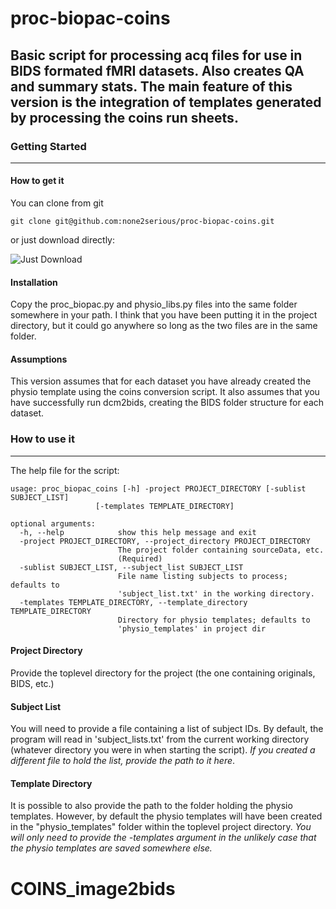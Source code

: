 # proc-biopac-coins
Basic script for processing acq files for use in BIDS formated fMRI datasets.
Also creates QA and summary stats. The main feature of this version is the integration of templates generated by processing the coins run sheets. 
---
### Getting Started
---
#### How to get it

You can clone from git
```
git clone git@github.com:none2serious/proc-biopac-coins.git
```
or just download directly:

![Just Download](https://github.com/none2serious/proc-biopac-coins/blob/master/download.png)

#### Installation
Copy the proc_biopac.py and physio_libs.py files into the same folder somewhere in your path. I think that you have been putting it in the project directory, but it could go anywhere so long as the two files are in the same folder.

#### Assumptions
This version assumes that for each dataset you have already created the physio template using the coins conversion script. It also assumes that you have successfully run dcm2bids, creating the BIDS folder structure for each dataset.

### How to use it
---
The help file for the script:
```
usage: proc_biopac_coins [-h] -project PROJECT_DIRECTORY [-sublist SUBJECT_LIST]
                   [-templates TEMPLATE_DIRECTORY]

optional arguments:
  -h, --help            show this help message and exit
  -project PROJECT_DIRECTORY, --project_directory PROJECT_DIRECTORY
                        The project folder containing sourceData, etc.
                        (Required)
  -sublist SUBJECT_LIST, --subject_list SUBJECT_LIST
                        File name listing subjects to process; defaults to
                        'subject_list.txt' in the working directory.
  -templates TEMPLATE_DIRECTORY, --template_directory TEMPLATE_DIRECTORY
                        Directory for physio templates; defaults to
                        'physio_templates' in project dir
```
#### Project Directory
Provide the toplevel directory for the project (the one containing originals, BIDS, etc.)
#### Subject List
You will need to provide a file containing a list of subject IDs. By default, the program will read in 'subject_lists.txt' from the current working directory (whatever directory you were in when starting the script). *If you created a different file to hold the list, provide the path to it here*.
#### Template Directory
It is possible to also provide the path to the folder holding the physio templates. However, by default the physio templates will have been created in the "physio_templates" folder within the toplevel project directory. *You will only need to provide the -templates argument in the unlikely case that the physio templates are saved somewhere else.*





# COINS_image2bids
